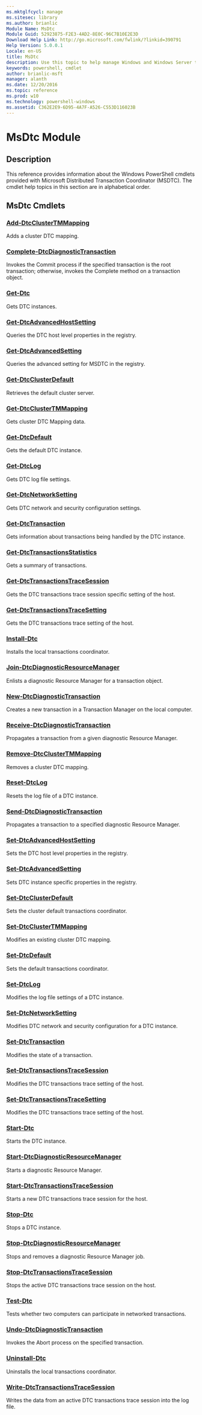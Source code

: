 ```yaml
---
ms.mktglfcycl: manage
ms.sitesec: library
ms.author: brianlic
Module Name: MsDtc
Module Guid: 52923875-F2E3-4AD2-8E0C-96C7B10E2E3D
Download Help Link: http://go.microsoft.com/fwlink/?linkid=390791
Help Version: 5.0.0.1
Locale: en-US
title: MsDtc
description: Use this topic to help manage Windows and Windows Server technologies with Windows PowerShell.
keywords: powershell, cmdlet
author: brianlic-msft
manager: alanth
ms.date: 12/20/2016
ms.topic: reference
ms.prod: w10
ms.technology: powershell-windows
ms.assetid: C362E2E9-6D95-4A7F-A526-C553D116023B
---
```


# MsDtc Module
## Description
This reference provides information about the Windows PowerShell cmdlets provided with Microsoft Distributed Transaction Coordinator (MSDTC). The cmdlet help topics in this section are in alphabetical order.

## MsDtc Cmdlets
### [Add-DtcClusterTMMapping](./Add-DtcClusterTMMapping.md)
Adds a cluster DTC mapping.

### [Complete-DtcDiagnosticTransaction](./Complete-DtcDiagnosticTransaction.md)
Invokes the Commit process if the specified transaction is the root transaction; otherwise, invokes the Complete method on a transaction object.

### [Get-Dtc](./Get-Dtc.md)
Gets DTC instances.

### [Get-DtcAdvancedHostSetting](./Get-DtcAdvancedHostSetting.md)
Queries the DTC host level properties in the registry.

### [Get-DtcAdvancedSetting](./Get-DtcAdvancedSetting.md)
Queries the advanced setting for MSDTC in the registry.

### [Get-DtcClusterDefault](./Get-DtcClusterDefault.md)
Retrieves the default cluster server.

### [Get-DtcClusterTMMapping](./Get-DtcClusterTMMapping.md)
Gets cluster DTC Mapping data.

### [Get-DtcDefault](./Get-DtcDefault.md)
Gets the default DTC instance.

### [Get-DtcLog](./Get-DtcLog.md)
Gets DTC log file settings.

### [Get-DtcNetworkSetting](./Get-DtcNetworkSetting.md)
Gets DTC network and security configuration settings.

### [Get-DtcTransaction](./Get-DtcTransaction.md)
Gets information about transactions being handled by the DTC instance.

### [Get-DtcTransactionsStatistics](./Get-DtcTransactionsStatistics.md)
Gets a summary of transactions.

### [Get-DtcTransactionsTraceSession](./Get-DtcTransactionsTraceSession.md)
Gets the DTC transactions trace session specific setting of the host.

### [Get-DtcTransactionsTraceSetting](./Get-DtcTransactionsTraceSetting.md)
Gets the DTC transactions trace setting of the host.

### [Install-Dtc](./Install-Dtc.md)
Installs the local transactions coordinator.

### [Join-DtcDiagnosticResourceManager](./Join-DtcDiagnosticResourceManager.md)
Enlists a diagnostic Resource Manager for a transaction object.

### [New-DtcDiagnosticTransaction](./New-DtcDiagnosticTransaction.md)
Creates a new transaction in a Transaction Manager on the local computer.

### [Receive-DtcDiagnosticTransaction](./Receive-DtcDiagnosticTransaction.md)
Propagates a transaction from a given diagnostic Resource Manager.

### [Remove-DtcClusterTMMapping](./Remove-DtcClusterTMMapping.md)
Removes a cluster DTC mapping.

### [Reset-DtcLog](./Reset-DtcLog.md)
Resets the log file of a DTC instance.

### [Send-DtcDiagnosticTransaction](./Send-DtcDiagnosticTransaction.md)
Propagates a transaction to a specified diagnostic Resource Manager.

### [Set-DtcAdvancedHostSetting](./Set-DtcAdvancedHostSetting.md)
Sets the DTC host level properties in the registry.

### [Set-DtcAdvancedSetting](./Set-DtcAdvancedSetting.md)
Sets DTC instance specific properties in the registry.

### [Set-DtcClusterDefault](./Set-DtcClusterDefault.md)
Sets the cluster default transactions coordinator.

### [Set-DtcClusterTMMapping](./Set-DtcClusterTMMapping.md)
Modifies an existing cluster DTC mapping.

### [Set-DtcDefault](./Set-DtcDefault.md)
Sets the default transactions coordinator.

### [Set-DtcLog](./Set-DtcLog.md)
Modifies the log file settings of a DTC instance.

### [Set-DtcNetworkSetting](./Set-DtcNetworkSetting.md)
Modifies DTC network and security configuration for a DTC instance.

### [Set-DtcTransaction](./Set-DtcTransaction.md)
Modifies the state of a transaction.

### [Set-DtcTransactionsTraceSession](./Set-DtcTransactionsTraceSession.md)
Modifies the DTC transactions trace setting of the host.

### [Set-DtcTransactionsTraceSetting](./Set-DtcTransactionsTraceSetting.md)
Modifies the DTC transactions trace setting of the host.

### [Start-Dtc](./Start-Dtc.md)
Starts the DTC instance.

### [Start-DtcDiagnosticResourceManager](./Start-DtcDiagnosticResourceManager.md)
Starts a diagnostic Resource Manager.

### [Start-DtcTransactionsTraceSession](./Start-DtcTransactionsTraceSession.md)
Starts a new DTC transactions trace session for the host.

### [Stop-Dtc](./Stop-Dtc.md)
Stops a DTC instance.

### [Stop-DtcDiagnosticResourceManager](./Stop-DtcDiagnosticResourceManager.md)
Stops and removes a diagnostic Resource Manager job.

### [Stop-DtcTransactionsTraceSession](./Stop-DtcTransactionsTraceSession.md)
Stops the active DTC transactions trace session on the host.

### [Test-Dtc](./Test-Dtc.md)
Tests whether two computers can participate in networked transactions.

### [Undo-DtcDiagnosticTransaction](./Undo-DtcDiagnosticTransaction.md)
Invokes the Abort process on the specified transaction.

### [Uninstall-Dtc](./Uninstall-Dtc.md)
Uninstalls the local transactions coordinator.

### [Write-DtcTransactionsTraceSession](./Write-DtcTransactionsTraceSession.md)
Writes the data from an active DTC transactions trace session into the log file.


